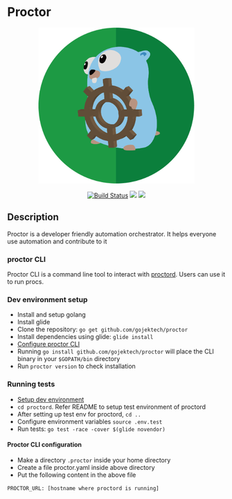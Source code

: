 # Proctor

<p align="center"><img src="doc/proctor-logo.png" width="360"></p>
<p align="center">
  <a href="https://travis-ci.org/gojektech/proctor"><img src="https://travis-ci.org/gojektech/proctor.svg?branch=master" alt="Build Status"></img></a>
  <a href="https://goreportcard.com/report/github.com/gojektech/proctor"><img src="https://goreportcard.com/badge/github.com/gojektech/proctor"></img></a>
  <a href="https://golangci.com"><img src="https://golangci.com/badges/github.com/gojektech/proctor.svg"></img></a>
</p>

## Description

Proctor is a developer friendly automation orchestrator. It helps everyone use automation and contribute to it

### proctor CLI

Proctor CLI is a command line tool to interact with [proctord](https://github.com/gojektech/proctor/blob/master/proctord).
Users can use it to run procs.

### Dev environment setup

* Install and setup golang
* Install glide
* Clone the repository: `go get github.com/gojektech/proctor`
* Install dependencies using glide: `glide install`
* [Configure proctor CLI](#proctor-cli-configuration)
* Running `go install github.com/gojektech/proctor` will place the CLI binary in your `$GOPATH/bin` directory
* Run `proctor version` to check installation

### Running tests

* [Setup dev environment](#dev-environment-setup)
* `cd proctord`. Refer README to setup test environment of proctord
* After setting up test env for proctord, `cd ..`
* Configure environment variables `source .env.test`
* Run tests: `go test -race -cover $(glide novendor)`

#### Proctor CLI configuration

* Make a directory `.proctor` inside your home directory
* Create a file proctor.yaml inside above directory
* Put the following content in the above file

``` sh
PROCTOR_URL: [hostname where proctord is running]
```
